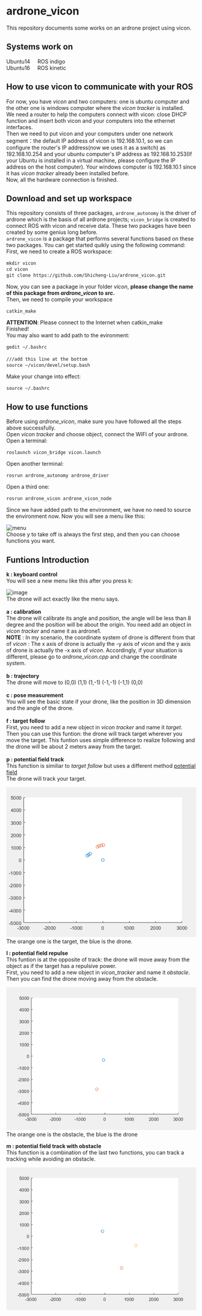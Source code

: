 ardrone_vicon
====
This repository documents some works on an ardrone project using vicon.


Systems work on
-----
Ubuntu14         &nbsp;    &nbsp;   ROS indigo  <br>
Ubuntu16           &nbsp;    &nbsp;          ROS kinetic

How to use vicon to communicate with your ROS
-----
For now, you have _vicon_ and two computers: one is ubuntu computer and the other one is windows computer where the _vicon tracker_ is installed.<br>
We need a router to help the computers connect with vicon: close DHCP function and insert both vicon and your computers into the ethernet interfaces.
<br> Then we need to put vicon and your computers under one network segment：the default IP address of vicon is 192.168.10.1, so we can configure the router's IP address(now we uses it as a switch) as 192.168.10.254 and your ubuntu computer's IP address as 192.168.10.253(If your Ubuntu is installed in a virtual machine, please configure the IP address on the host computer). Your windows computer is 192.168.10.1 since it has _vicon tracker_ already been installed before.
<br> Now, all the hardware connection is finished.
<br>

Download and set up workspace
---
This repository consists of three packages, `ardrone_autonomy` is the driver of ardrone which is the basis of all ardrone projects; `vicon_bridge` is created to connect ROS with vicon and receive data. These two packages have been created by some genius long before.
<br> `ardrone_vicon` is a package that performs several functions based on these two packages. You can get started quikly using the following command:
<br>First, we need to create a ROS workspace:
```
mkdir vicon
cd vicon
git clone https://github.com/Shicheng-Liu/ardrone_vicon.git
```
Now, you can see a package in your folder _vicon_, **please change the name of this package from _ardrone_vicon_ to _src_.**
<br> Then, we need to compile your workspace
```
catkin_make
```
**ATTENTION**: Please connect to the Internet when catkin_make
<br>Finished!
<br>You may also want to add path to the evironment:
```
gedit ~/.bashrc

///add this line at the bottom
source ~/vicon/devel/setup.bash
```
Make your change into effect:
```
source ~/.bashrc
```

How to use functions
--
Before using _ardrone_vicon_, make sure you have followed all the steps above successfully.
<br> Open _vicon tracker_ and choose object, connect the WIFI of your ardrone.
<br> Open a terminal:
```
roslaunch vicon_bridge vicon.launch
```
Open another terminal:
```
rosrun ardrone_autonomy ardrone_driver
```
Open a third one:
```
rosrun ardrone_vicon ardrone_vicon_node
```
Since we have added path to the environment, we have no need to source the environment now. Now you will see a menu like this:
        
   ![menu](https://github.com/Shicheng-Liu/ardrone_vicon/blob/master/menu.png)
<br>
Choose y to take off is always the first step, and then you can choose functions you want.
<br>

Funtions Introduction
-
**k  :  keyboard control**
<br> You will see a new menu like this after you press k:

![image](https://github.com/Shicheng-Liu/ardrone_vicon/blob/master/keyboard%20control.png)
<br>
The drone will act exactly like the menu says.
<br>
<br>
**a  :  calibration**
<br> 
The drone will calibrate its angle and position, the angle will be less than 8 degree and the position will be about the origin. You need add an object in _vicon tracker_ and name it as ardrone1.
<br>**NOTE** : In my scenario, the coordinate system of drone is different from that of _vicon_ : The x axis of drone is actually the -y axis of _vicon_ and the y axis of drone is actually the -x axis of _vicon_. Accordingly, if your situation is different, please go to _ardrone_vicon.cpp_ and change the coordinate system.
<br>
<br>
**b  :  trajectory**
<br>
The drone will move to (0,0) (1,1) (1,-1) (-1,-1) (-1,1) (0,0)
<br>
<br>
**c  :  pose measurement**
<br>
You will see the basic state if your drone, like the position in 3D dimension and the angle of the drone.
<br>
<br>
**f  :  target follow**
<br> 
First, you need to add a new object in _vicon tracker_ and name it _target_.<br>
Then you can use this funtion: the drone will track target wherever you move the target. This funtion uses simple difference to realize following and the drone will be about 2 meters away from the target.
<br>
<br>
**p  :  potential field track**
<br>
This function is similiar to _target follow_ but uses a different method [potential field](http://kovan.ceng.metu.edu.tr/~asil/old/_1./wh2.html)
<br> The drone will track your target.

![target](https://github.com/Shicheng-Liu/ardrone_vicon/blob/master/target.gif)
<br>
The orange one is the target, the blue is the drone.

**l  :  potential field repulse**
<br>
This funtion is at the opposite of track: the drone will move away from the object as if the target has a repulsive power.
<br> First, you need to add a new object in _vicon_tracker_ and name it _obstacle_.
<br> Then you can find the drone moving away from the obstacle.

![obstacle](https://github.com/Shicheng-Liu/ardrone_vicon/blob/master/obstacle.gif)
<br>
The orange one is the obstacle, the blue is the drone

**m  :  potential field track with obstacle**
<br>
This function is a combination of the last two functions, you can track a tracking while avoiding an obstacle.

![target_obstacle](https://github.com/Shicheng-Liu/ardrone_vicon/blob/master/target_obstacle.gif)
